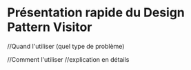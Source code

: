 # Présentation rapide du Design Pattern Visitor

//Quand l'utiliser (quel type de problème)

//Comment l'utiliser 
  //explication en détails
